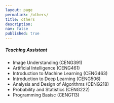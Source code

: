 ```yaml
---
layout: page
permalink: /others/
title: others
description: 
nav: false
published: true
---
```

##### Teaching Assistant

* Image Understanding (CENG391)
* Artificial Intelligence (CENG461)
* Introduction to Machine Learning (CENG463)
* Introduction to Deep Learning (CENG506)
* Analysis and Design of Algorithms (CENG218)
* Probability and Statistics (CENG222)
* Programming Basisc (CENG113)
